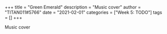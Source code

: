 +++
title = "Green Emerald"
description = "Music cover"
author = "TITAN011#5766"
date = "2021-02-01"
categories = ["Week 5: TODO"]
tags = []
+++

Music cover
